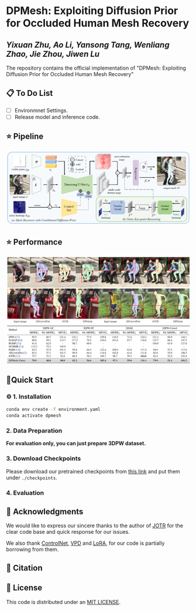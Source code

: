 # DPMesh: Exploiting Diffusion Prior for Occluded Human Mesh Recovery
*Yixuan Zhu, Ao Li, Yansong Tang, Wenliang Zhao, Jie Zhou, Jiwen Lu*
----
The repository contains the official implementation of "DPMesh: Exploiting Diffusion Prior for Occluded Human Mesh Recovery"

## 📋 To Do List
* [ ] Environmnet Settings.
* [ ] Release model and inference code.

## ⭐️ Pipeline

![](./assets/pipeline.png)

## ⭐️ Performance

![](./assets/performance.png)
![](./assets/table.png)

## 🚪Quick Start
### ⚙️ 1. Installation
``` bash
conda env create -f environment.yaml
conda activate dpmesh
```
### 2. Data Preparation

**For evaluation only, you can just prepare 3DPW dataset.**


### 3. Download Checkpoints

Please download our pretrained checkpoints from [this link](https://cloud.tsinghua.edu.cn/d/1d6cd3ee30204bb59fce/) and put them under `./checkpoints`.

### 4. Evaluation


## 🫰 Acknowledgments

We would like to express our sincere thanks to the author of [JOTR](https://github.com/xljh0520/JOTR) for the clear code base and quick response for our issues. 

We also thank [ControlNet](https://github.com/lllyasviel/ControlNet), [VPD](https://github.com/wl-zhao/VPD) and [LoRA](https://github.com/cloneofsimo/lora), for our code is partially borrowing from them.

## 🔖 Citation

## 🔑 License

This code is distributed under an [MIT LICENSE](./LICENSE).
